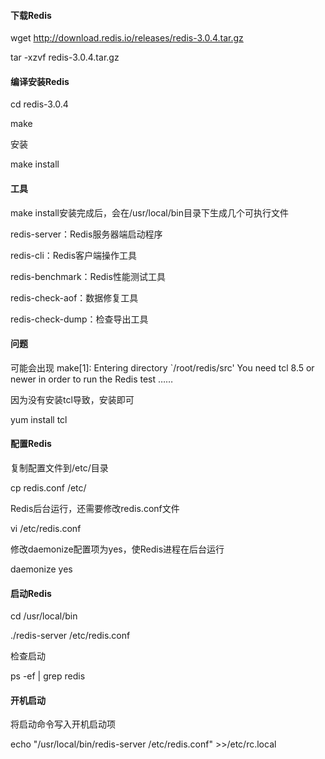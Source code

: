 #### 下载Redis 

wget http://download.redis.io/releases/redis-3.0.4.tar.gz 

tar -xzvf redis-3.0.4.tar.gz

#### 编译安装Redis

cd redis-3.0.4

make

安装

make install


#### 工具

make install安装完成后，会在/usr/local/bin目录下生成几个可执行文件

redis-server：Redis服务器端启动程序

redis-cli：Redis客户端操作工具

redis-benchmark：Redis性能测试工具 

redis-check-aof：数据修复工具 

redis-check-dump：检查导出工具

#### 问题
可能会出现
make[1]: Entering directory `/root/redis/src'
You need tcl 8.5 or newer in order to run the Redis test
……

因为没有安装tcl导致，安装即可

yum install tcl

#### 配置Redis

复制配置文件到/etc/目录

cp redis.conf /etc/

Redis后台运行，还需要修改redis.conf文件

vi /etc/redis.conf

修改daemonize配置项为yes，使Redis进程在后台运行

daemonize yes

#### 启动Redis 

cd /usr/local/bin

./redis-server /etc/redis.conf

检查启动

ps -ef | grep redis

#### 开机启动

将启动命令写入开机启动项

echo "/usr/local/bin/redis-server /etc/redis.conf" >>/etc/rc.local






